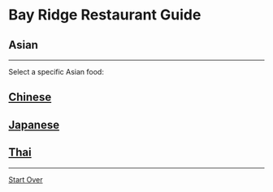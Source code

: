 # Bay Ridge Restaurant Guide
## Asian
---
Select a specific Asian food:
## [Chinese](../asian/chinese.md)
## [Japanese](../asian/japanese.md)
## [Thai](../asian/japanese.md)
---
[Start Over](../home.md)